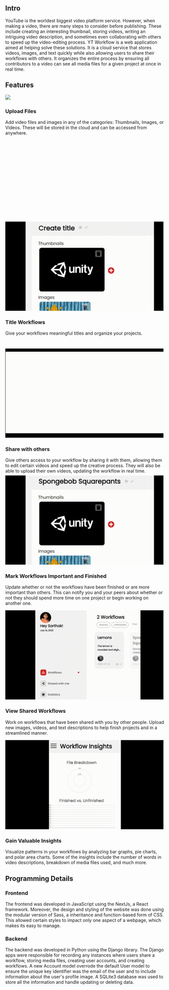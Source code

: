 <h2>Intro</h2>
<p>
    YouTube is the worldest biggest video platform service. However, when making a video, there are many steps to consider before publishing. These include creating an interesting thumbnail, storing videos, writing an intriguing video description, and sometimes even collaborating with others to speed up the video-editing process. YT Workflow is a web application aimed at helping solve these solutions. It is a cloud service that stores videos, images, and text quickly while also allowing users to share their workflows with others. It organizes the entire process by ensuring all contributors to a video can see all media files for a given project at once in real time.
</p>
<h2>Features</h2>
<div style="height:400px; display: block;">
    <img src="Video-Overview/add-files-to-your-workflow.gif" width="500"/>
    <h3>Upload Files</h3>
    <p>
    Add video files and images in any of the categories: Thumbnails, Images, or Videos. These will be stored in the cloud and can be accessed from anywhere.
    </p>
</div>

<div style="height:400px;">
    <img src="Video-Overview/add-meaningful-titles.gif" width="500" />
    <h3>Title Workflows</h3>  
    <p>
        Give your workflows meaningful titles and organize your projects.
    </p>
</div>

<div style="height:400px;" >
<img src="Video-Overview/share-your-work-with-others.gif" width="500"/>
<h3>Share with others</h3>
<p>
    Give others access to your workflow by sharing it with them, allowing them to edit certain videos and speed up the creative process. They will also be able to upload their own videos, updating the workflow in real time.
</p>
</div>

<div>
<img src="Video-Overview/mark-whether-your-workflow-is-starred-and-finished.gif" width="500" />
<h3>Mark Workflows Important and Finished</h3>
<p>
    Update whether or not the workflows have been finished or are more important than others. This can notify you and your peers about whether or not they should spend more time on one project or begin working on another one. 
</p>
</div>

<div>
<img src="Video-Overview/check-out-the-workflows-shared-with-you.gif" width="500" />
<h3>View Shared Workflows</h3>
<p>
   Work on workflows that have been shared with you by other people. Upload new images, videos, and text descriptions to help finish projects and in a streamlined manner.
</p>
</div>

<div>
<img src="Video-Overview/gain-valuable-insights.gif" width="500"/>
<h3>Gain Valuable Insights</h3>
<p>
    Visualize patterns in your workflows by analyzing bar graphs, pie charts, and polar area charts. Some of the insights include the number of words in video descriptions, breakdown of media files used, and much more.
</p>
</div>

<h2>Programming Details</h2>
<h3>Frontend</h3>
<p>
    The frontend was developed in JavaScript using the NextJs, a React framework. Moreover, the design and styling of the website was done using the modular version of Sass, a inheritance and function-based form of CSS. This allowed certain styles to impact only one aspect of a webpage, which makes its easy to manage.
</p>
<h3>Backend</h3>
<p>
    The backend was developed in Python using the Django library. The Django apps were responsible for recording any instances where users share a workflow, storing media files, creating user accounts, and creating workflows. A new Account model overrode the default User model to ensure the unique key identifier was the email of the user and to include information about the user's profile image. A SQLite3 database was used to store all the information and handle updating or deleting data.
</p>
